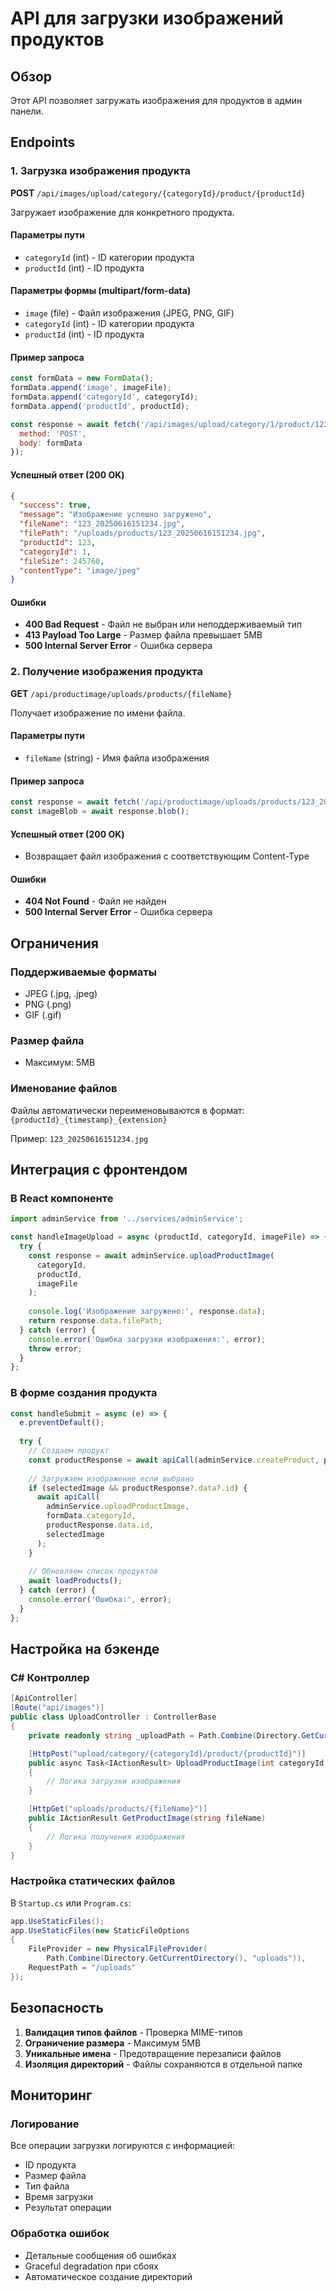 # API для загрузки изображений продуктов

## Обзор

Этот API позволяет загружать изображения для продуктов в админ панели.

## Endpoints

### 1. Загрузка изображения продукта

**POST** `/api/images/upload/category/{categoryId}/product/{productId}`

Загружает изображение для конкретного продукта.

#### Параметры пути
- `categoryId` (int) - ID категории продукта
- `productId` (int) - ID продукта

#### Параметры формы (multipart/form-data)
- `image` (file) - Файл изображения (JPEG, PNG, GIF)
- `categoryId` (int) - ID категории продукта
- `productId` (int) - ID продукта

#### Пример запроса
```javascript
const formData = new FormData();
formData.append('image', imageFile);
formData.append('categoryId', categoryId);
formData.append('productId', productId);

const response = await fetch('/api/images/upload/category/1/product/123', {
  method: 'POST',
  body: formData
});
```

#### Успешный ответ (200 OK)
```json
{
  "success": true,
  "message": "Изображение успешно загружено",
  "fileName": "123_20250616151234.jpg",
  "filePath": "/uploads/products/123_20250616151234.jpg",
  "productId": 123,
  "categoryId": 1,
  "fileSize": 245760,
  "contentType": "image/jpeg"
}
```

#### Ошибки
- **400 Bad Request** - Файл не выбран или неподдерживаемый тип
- **413 Payload Too Large** - Размер файла превышает 5MB
- **500 Internal Server Error** - Ошибка сервера

### 2. Получение изображения продукта

**GET** `/api/productimage/uploads/products/{fileName}`

Получает изображение по имени файла.

#### Параметры пути
- `fileName` (string) - Имя файла изображения

#### Пример запроса
```javascript
const response = await fetch('/api/productimage/uploads/products/123_20250616151234.jpg');
const imageBlob = await response.blob();
```

#### Успешный ответ (200 OK)
- Возвращает файл изображения с соответствующим Content-Type

#### Ошибки
- **404 Not Found** - Файл не найден
- **500 Internal Server Error** - Ошибка сервера

## Ограничения

### Поддерживаемые форматы
- JPEG (.jpg, .jpeg)
- PNG (.png)
- GIF (.gif)

### Размер файла
- Максимум: 5MB

### Именование файлов
Файлы автоматически переименовываются в формат:
`{productId}_{timestamp}_{extension}`

Пример: `123_20250616151234.jpg`

## Интеграция с фронтендом

### В React компоненте

```javascript
import adminService from '../services/adminService';

const handleImageUpload = async (productId, categoryId, imageFile) => {
  try {
    const response = await adminService.uploadProductImage(
      categoryId, 
      productId, 
      imageFile
    );
    
    console.log('Изображение загружено:', response.data);
    return response.data.filePath;
  } catch (error) {
    console.error('Ошибка загрузки изображения:', error);
    throw error;
  }
};
```

### В форме создания продукта

```javascript
const handleSubmit = async (e) => {
  e.preventDefault();
  
  try {
    // Создаем продукт
    const productResponse = await apiCall(adminService.createProduct, productData);
    
    // Загружаем изображение если выбрано
    if (selectedImage && productResponse?.data?.id) {
      await apiCall(
        adminService.uploadProductImage, 
        formData.categoryId, 
        productResponse.data.id, 
        selectedImage
      );
    }
    
    // Обновляем список продуктов
    await loadProducts();
  } catch (error) {
    console.error('Ошибка:', error);
  }
};
```

## Настройка на бэкенде

### C# Контроллер

```csharp
[ApiController]
[Route("api/images")]
public class UploadController : ControllerBase
{
    private readonly string _uploadPath = Path.Combine(Directory.GetCurrentDirectory(), "uploads", "products");

    [HttpPost("upload/category/{categoryId}/product/{productId}")]
    public async Task<IActionResult> UploadProductImage(int categoryId, int productId, [FromForm] IFormFile image)
    {
        // Логика загрузки изображения
    }

    [HttpGet("uploads/products/{fileName}")]
    public IActionResult GetProductImage(string fileName)
    {
        // Логика получения изображения
    }
}
```

### Настройка статических файлов

В `Startup.cs` или `Program.cs`:

```csharp
app.UseStaticFiles();
app.UseStaticFiles(new StaticFileOptions
{
    FileProvider = new PhysicalFileProvider(
        Path.Combine(Directory.GetCurrentDirectory(), "uploads")),
    RequestPath = "/uploads"
});
```

## Безопасность

1. **Валидация типов файлов** - Проверка MIME-типов
2. **Ограничение размера** - Максимум 5MB
3. **Уникальные имена** - Предотвращение перезаписи файлов
4. **Изоляция директорий** - Файлы сохраняются в отдельной папке

## Мониторинг

### Логирование
Все операции загрузки логируются с информацией:
- ID продукта
- Размер файла
- Тип файла
- Время загрузки
- Результат операции

### Обработка ошибок
- Детальные сообщения об ошибках
- Graceful degradation при сбоях
- Автоматическое создание директорий 